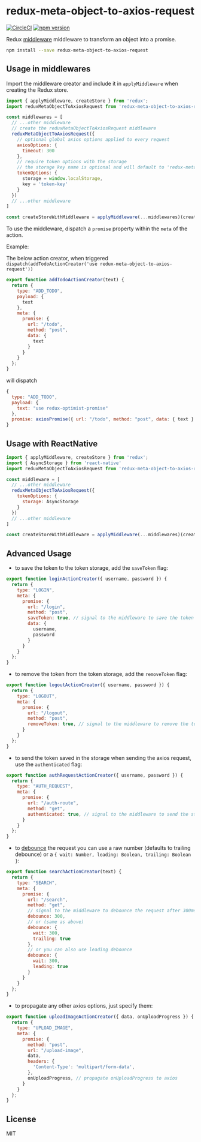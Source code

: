 redux-meta-object-to-axios-request
=============

[![CircleCI](https://circleci.com/gh/enkidevs/redux-meta-object-to-axios-request.svg?style=svg)](https://circleci.com/gh/enkidevs/redux-meta-object-to-axios-request)
[![npm version](https://img.shields.io/npm/v/@enkidevs/redux-meta-object-to-axios-request.svg?style=flat-square)](https://www.npmjs.com/package/@enkidevs/redux-meta-object-to-axios-request)

Redux [middleware](http://rackt.github.io/redux/docs/advanced/Middleware.html) middleware to transform an object into a promise.

```bash
npm install --save redux-meta-object-to-axios-request
```

## Usage in middlewares

Import the middleware creator and include it in `applyMiddleware` when creating the Redux store.

```js
import { applyMiddleware, createStore } from 'redux';
import reduxMetaObjectToAxiosRequest from 'redux-meta-object-to-axios-request';

const middlewares = [
  // ...other middleware
  // create the reduxMetaObjectToAxiosRequest middleware
  reduxMetaObjectToAxiosRequest({
    // optional global axios options applied to every request
    axiosOptions: {
      timeout: 300
    },
    // require token options with the storage
    // the storage key name is optional and will default to 'redux-meta-object-to-axios-request-token-key'
    tokenOptions: {
      storage = window.localStorage,
      key = 'token-key'
    }
  })
  // ...other middleware
]

const createStoreWithMiddleware = applyMiddleware(...middlewares)(createStore);
```

To use the middleware, dispatch a `promise` property within the `meta` of the action.

Example:

The below action creator, when triggered `dispatch(addTodoActionCreator('use redux-meta-object-to-axios-request'))`

```js
export function addTodoActionCreator(text) {
  return {
    type: "ADD_TODO",
    payload: {
      text
    },
    meta: {
      promise: {
        url: "/todo",
        method: "post",
        data: {
          text
        }
      }
    }
  };
}
```

will dispatch

```js
{
  type: "ADD_TODO",
  payload: {
    text: "use redux-optimist-promise"
  },
  promise: axiosPromise({ url: "/todo", method: "post", data: { text } })
}
```

## Usage with ReactNative

```js
import { applyMiddleware, createStore } from 'redux';
import { AsyncStorage } from 'react-native'
import reduxMetaObjectToAxiosRequest from 'redux-meta-object-to-axios-request';

const middleware = [
  // ...other middleware
  reduxMetaObjectToAxiosRequest({
    tokenOptions: {
      storage: AsyncStorage
    }
  })
  // ...other middleware
]

const createStoreWithMiddleware = applyMiddleware(...middlewares)(createStore);
```

## Advanced Usage

- to save the token to the token storage, add the `saveToken` flag:

```js
export function loginActionCreator({ username, password }) {
  return {
    type: "LOGIN",
    meta: {
      promise: {
        url: "/login",
        method: "post",
        saveToken: true, // signal to the middleware to save the token in the storage
        data: {
          username,
          password
        }
      }
    }
  };
}
```

- to remove the token from the token storage, add the `removeToken` flag:

```js
export function logoutActionCreator({ username, password }) {
  return {
    type: "LOGOUT",
    meta: {
      promise: {
        url: "/logout",
        method: "post",
        removeToken: true, // signal to the middleware to remove the token from the storage
      }
    }
  };
}
```

- to send the token saved in the storage when sending the axios request, use the `authenticated` flag:

```js
export function authRequestActionCreator({ username, password }) {
  return {
    type: "AUTH_REQUEST",
    meta: {
      promise: {
        url: "/auth-route",
        method: "get",
        authenticated: true, // signal to the middleware to send the stored token along with the request
      }
    }
  };
}
```

- to [debounce](https://codepen.io/nem035/full/xdybvK/) the request you can use a raw number (defaults to trailing debounce) or a `{ wait: Number, leading: Boolean, trailing: Boolean }`:

```js
export function searchActionCreator(text) {
  return {
    type: "SEARCH",
    meta: {
      promise: {
        url: "/search",
        method: "get",
        // signal to the middleware to debounce the request after 300ms
        debounce: 300,
        // or (same as above)
        debounce: {
          wait: 300,
          trailing: true
        },
        // or you can also use leading debounce
        debounce: {
          wait: 300,
          leading: true
        }
      }
    }
  };
}
```

- to propagate any other axios options, just specify them:

```js
export function uploadImageActionCreator({ data, onUploadProgress }) {
  return {
    type: "UPLOAD_IMAGE",
    meta: {
      promise: {
        method: "post",
        url: "/upload-image",
        data,
        headers: {
          'Content-Type': 'multipart/form-data',
        },
        onUploadProgress, // propagate onUploadProgress to axios
      }
    }
  };
}
```

## License

  MIT
